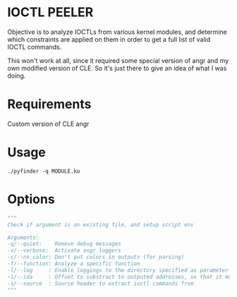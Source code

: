 IOCTL PEELER
============

Objective is to analyze IOCTLs from various kernel modules, and determine which
constraints are applied on them in order to get a full list of valid IOCTL commands.

This won't work at all, since it required some special version of angr and my own modified version of CLE. So it's just there to give an idea of what I was doing.

Requirements
============

Custom version of CLE
angr

Usage
=====

```console
./pyfinder -q MODULE.ko
```

Options
=======

```python
"""
Check if argument is an existing file, and setup script env

Arguments:
-q/--quiet:    Remove debug messages
-v/--verbose:  Activate angr loggers
-c/--no_color: Don't put colors in outputs (for parsing)
-f/--function: Analyze a specific function
-l/--log     : Enable loggings to the directory specified as parameter
-i/--ida     : Offset to substract to outputed addresses, so that it matches IDA
-s/--source  : Source header to extract ioctl commands from
"""
```

